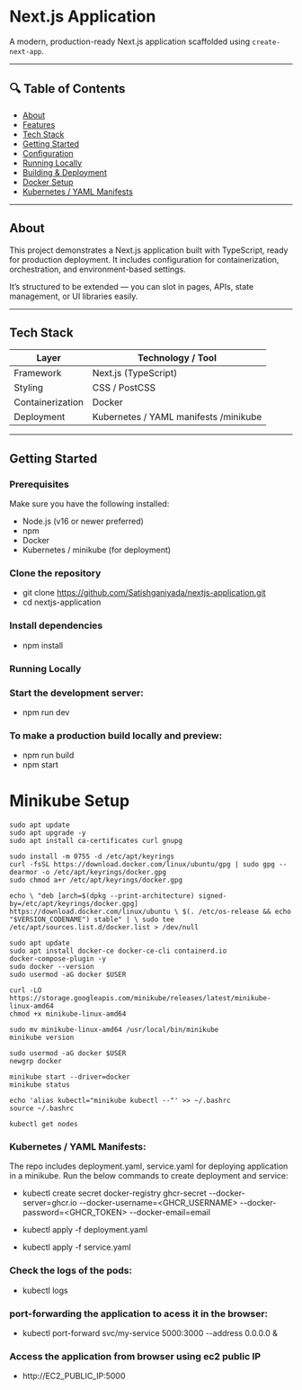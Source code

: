 # Next.js Application

A modern, production-ready Next.js application scaffolded using `create-next-app`.  

---

## 🔍 Table of Contents

- [About](#about)  
- [Features](#features)  
- [Tech Stack](#tech-stack)  
- [Getting Started](#getting-started)  
- [Configuration](#configuration)  
- [Running Locally](#running-locally)  
- [Building & Deployment](#building--deployment)  
- [Docker Setup](#docker-setup)  
- [Kubernetes / YAML Manifests](#kubernetes--yaml-manifests)  
 

---

## About

This project demonstrates a Next.js application built with TypeScript, ready for production deployment. It includes configuration for containerization, orchestration, and environment-based settings.  

It’s structured to be extended — you can slot in pages, APIs, state management, or UI libraries easily.

---
## Tech Stack

| Layer           | Technology / Tool           |
|----------------|------------------------------|
| Framework       | Next.js (TypeScript)         |
| Styling         | CSS / PostCSS                |
| Containerization| Docker                       |
| Deployment       | Kubernetes / YAML manifests /minikube |

---

## Getting Started

### Prerequisites

Make sure you have the following installed:

- Node.js (v16 or newer preferred)  
- npm
- Docker  
- Kubernetes / minikube (for deployment)  

### Clone the repository

- git clone https://github.com/Satishganiyada/nextjs-application.git
- cd nextjs-application

###  Install dependencies
- npm install

### Running Locally
### Start the development server:
- npm run dev
### To make a production build locally and preview:
- npm run build
- npm start

# Minikube Setup
`sudo apt update` <br>
`sudo apt upgrade -y` <br>
`sudo apt install ca-certificates curl gnupg` <br>

`sudo install -m 0755 -d /etc/apt/keyrings` <br>
`curl -fsSL https://download.docker.com/linux/ubuntu/gpg | sudo gpg --dearmor -o /etc/apt/keyrings/docker.gpg` <br>
`sudo chmod a+r /etc/apt/keyrings/docker.gpg` <br>

`echo \
  "deb [arch=$(dpkg --print-architecture) signed-by=/etc/apt/keyrings/docker.gpg] https://download.docker.com/linux/ubuntu \
  $(. /etc/os-release && echo "$VERSION_CODENAME") stable" | \
  sudo tee /etc/apt/sources.list.d/docker.list > /dev/null`<br>

`sudo apt update` <br>
`sudo apt install docker-ce docker-ce-cli containerd.io ` <br>
`docker-compose-plugin -y` <br>
`sudo docker --version` <br>
`sudo usermod -aG docker $USER` <br>

`curl -LO https://storage.googleapis.com/minikube/releases/latest/minikube-linux-amd64` <br>
`chmod +x minikube-linux-amd64` <br>

`sudo mv minikube-linux-amd64 /usr/local/bin/minikube` <br>
`minikube version` <br>

`sudo usermod -aG docker $USER` <br>
`newgrp docker` <br>

`minikube start --driver=docker` <br>
`minikube status` <br>

`echo 'alias kubectl="minikube kubectl --"' >> ~/.bashrc` <br>
`source ~/.bashrc` <br>

`kubectl get nodes` <br>

### Kubernetes / YAML Manifests:
The repo includes deployment.yaml, service.yaml for deploying application in a minikube. Run the below commands to create deployment and service:

- kubectl create secret docker-registry ghcr-secret --docker-server=ghcr.io --docker-username=<GHCR_USERNAME> --docker-password=<GHCR_TOKEN> --docker-email=email

- kubectl apply -f deployment.yaml
- kubectl apply -f service.yaml

### Check the logs of the pods:
- kubectl logs <podname>

### port-forwarding the application to acess  it in the browser:
- kubectl port-forward svc/my-service 5000:3000 --address 0.0.0.0 &

### Access the application from browser using ec2 public IP
- http://EC2_PUBLIC_IP:5000
